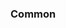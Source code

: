 <!-- Space: Projects -->
<!-- Parent: ZshAliases -->
<!-- Title: Examples ZshAliases -->
<!-- Label: Examples -->
<!-- Include: ./../disclaimer.md -->
<!-- Include: ac:toc -->

### Common
